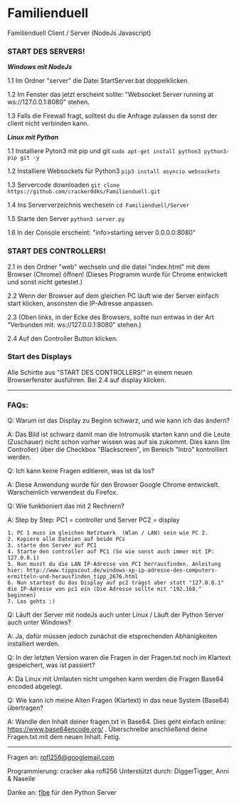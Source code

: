 # Familienduell
Familienduell Client / Server (NodeJs Javascript)

### START DES SERVERS!

___Windows mit NodeJs___

1.1 Im Ordner "server" die Datei StartServer.bat doppelklicken.

1.2 Im Fenster das jetzt erscheint sollte: "Websocket Server running at ws://127.0.0.1:8080" stehen.

1.3 Falls die Firewall fragt, solltest du die Anfrage zulassen da sonst der client nicht verbinden kann.

___Linux mit Python___

1.1 Installiere Pyton3 mit pip und git
`sudo apt-get install python3 python3-pip git -y`

1.2 Installiere Websockets für Python3
`pip3 install asyncio websockets`

1.3 Servercode downloaden
`git clone https://github.com/cracker0dks/Familienduell.git`

1.4 Ins Serververzeichnis wecheseln
`cd Familienduell/Server`

1.5 Starte den Server
`python3 server.py`

1.6 In der Console erscheint: "info>starting server 0.0.0.0:8080"

### START DES CONTROLLERS!

2.1 in den Ordner "web" wechseln und die datei "index.html" mit dem Browser (Chrome) öffnen! (Dieses Programm wurde für Chrome entwickelt und sonst nicht getestet.)

2.2 Wenn der Browser auf dem gleichen PC läuft wie der Server einfach start klicken, ansonsten die IP-Adresse anpassen.

2.3 (Oben links, in der Ecke des Browsers, sollte nun entwas in der Art "Verbunden mit: ws://127.0.0.1:8080" stehen.)

2.4 Auf den Controller Button klicken.

### Start des Displays

Alle Schirtte aus "START DES CONTROLLERS!" in einem neuen Browserfenster ausführen. Bei 2.4 auf display klicken.


---------------------------

### FAQs:
Q: Warum ist das Display zu Beginn schwarz, und wie kann ich das ändern?

A: Das Bild ist schwarz damit man die Intromusik starten kann und die Leute (Zuschauer) nicht schon vorher wissen was auf sie zukommt.
   Dies kann (Im Controller) über die Checkbox "Blackscreen", im Bereich "Intro" kontrolliert werden.

Q: Ich kann keine Fragen editieren, was ist da los?

A: Diese Anwendung wurde für den Browser Google Chrome entwickelt. Warscheinlich verwendest du Firefox.

Q: Wie funktioniert das mit 2 Rechnern?

A: Step by Step: 
	PC1 = controller und Server
	PC2 = display

    1. PC 1 muss im gleichen Netztwerk  (Wlan / LAN) sein wie PC 2.
    2. Kopiere alle Dateien auf beide PCs
    3. starte den Server auf PC1
    4. Starte den controller auf PC1 (So wie sonst auch immer mit IP: 127.0.0.1)
    5. Nun musst du die LAN IP-Adresse von PC1 herrausfinden. Anleitung hier: http://www.tippscout.de/windows-xp-ip-adresse-des-computers-ermitteln-und-herausfinden_tipp_2676.html
    6. Nun startest du das Display auf pc2 trägst aber statt "127.0.0.1" die IP-Adresse von pc1 ein (Die Adresse sollte mit "192.168." beginnen)
    7. Los gehts :)
    
Q: Läuft der Server mit nodeJs auch unter Linux / Läuft der Python Server auch unter Windows?

A: Ja, dafür müssen jedoch zunächst die etsprechenden Abhänigkeiten installiert werden.

Q: In der letzten Version waren die Fragen in der Fragen.txt noch im Klartext gespeichert, was ist passiert?

A: Da Linux mit Umlauten nicht umgehen kann werden die Fragen Base64 encoded abgelegt.

Q:  Wie kann ich meine Alten Fragen (Klartext) in das neue System (Base64) übertragen?

A: Wandle den Inhalt deiner fragen.txt in Base64. Dies geht einfach online:  https://www.base64encode.org/ . Überschreibe anschließend deine Fragen.txt mit dem neuen Inhalt. Fetig.

---------------------------

Fragen an: rofl256@googlemail.com

Programmierung: cracker aka rofl256
Unterstützt durch: DiggerTigger, Anni & Naseile

Danke an: [flbe](https://github.com/flbe) für den Python Server
